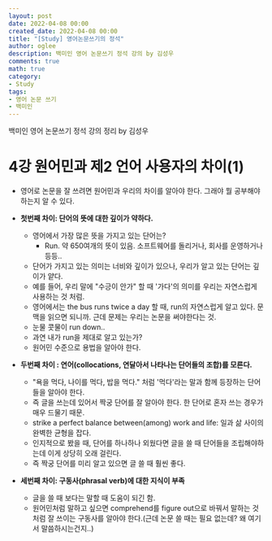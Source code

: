 ```yaml
---
layout: post
date: 2022-04-08 00:00
created_date: 2022-04-08 00:00
title: "[Study] 영어논문쓰기의 정석"
author: oglee
description: 백미인 영어 논문쓰기 정석 강의 by 김성우
comments: true
math: true
category:
- Study
tags:
- 영어 논문 쓰기
- 백미인
---
```


백미인 영어 논문쓰기 정석 강의 정리 by 김성우 
 <!--more-->

# 4강 원어민과 제2 언어 사용자의 차이(1)

- 영어로 논문을 잘 쓰려면 원어민과 우리의 차이를 알아야 한다. 그래야 뭘 공부해야 하는지 알 수 있다.

- <strong>첫번째 차이: 단어의 뜻에 대한 깊이가 약하다.</strong>
  - 영어에서 가장 많은 뜻을 가지고 있는 단어는? 
    - <span class='my_highlight'>Run</span>. 약 650여개의 뜻이 있음. 소프트웨어를 돌리거나, 회사를 운영하거나 등등..
  - 단어가 가지고 있는 의미는 너비와 깊이가 있으나, 우리가 알고 있는 단어는 <span class='my_highlight'>깊이가 얕다.</span>
  - 예를 들어, 우리 말에 "수긍이 안가" 할 때 '가다'의 의미를 우리는 자연스럽게 사용하는 것 처럼.
  - 영어에서는 the bus runs twice a day 할 때, run의 자연스럽게 알고 있다. 문맥을 읽으면 되니까. 근데 문제는 우리는 논문을 <span class='my_highlight'>써야</span>한다는 것.
  - 눈물 콧물이 run down..
  - <span class='my_highlight'>과연 내가 run을 제대로 알고 있는가?</span>
  - 원어민 수준으로 용법을 알아야 한다.

- <strong>두번째 차이 : 연어(collocations, 연달아서 나타나는 단어들의 조합)를 모른다.</strong>
  - "욕을 먹다, 나이를 먹다, 밥을 먹다." 처럼 '먹다'라는 말과 함께 등장하는 단어들을 알아야 한다.
  - <span class='my_highlight'>즉 글을 쓰는데 있어서 짝궁 단어를 잘 알아야 한다.</span> 한 단어로 혼자 쓰는 경우가 매우 드물기 때문.
  - strike a perfect balance between(among) work and life: 일과 삶 사이의 완벽한 균형을 잡다.
  - 인지적으로 봤을 때, <span class='my_highlight'>단어를 하나하나 외웠다면 글을 쓸 때 단어들을 조립해야하는데 이게 상당히 오래 걸린다.</span>
  - 즉 <span class='my_highlight'>짝궁 단어를 미리 알고 있으면 글 쓸 때 훨씬 좋다.</span>

- <strong>세번째 차이: 구동사(phrasal verb)에 대한 지식이 부족</strong>
  - 글을 쓸 때 보다는 말할 때 도움이 되긴 함.
  - 원어민처럼 말하고 싶으면 comprehend를 figure out으로 바꿔서 말하는 것 처럼 잘 쓰이는 구동사를 알아야 한다.(근데 논문 쓸 때는 필요 없는데? 왜 여기서 말씀하시는건지..)